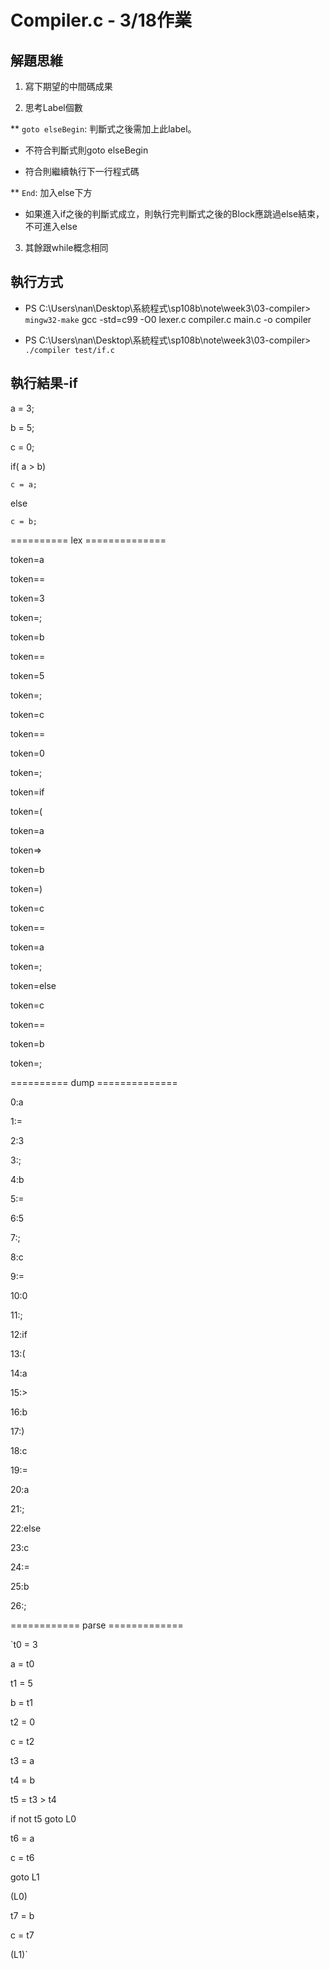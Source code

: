 # Compiler.c - 3/18作業

## 解題思維

1. 寫下期望的中間碼成果
  
2. 思考Label個數
    
  ** `goto elseBegin`: 判斷式之後需加上此label。
    
   * 不符合判斷式則goto elseBegin
      
   * 符合則繼續執行下一行程式碼
      
  **  `End`: 加入else下方
    
   * 如果進入if之後的判斷式成立，則執行完判斷式之後的Block應跳過else結束，不可進入else
    
3. 其餘跟while概念相同
  
## 執行方式

* PS C:\Users\nan\Desktop\系統程式\sp108b\note\week3\03-compiler> `mingw32-make`
gcc -std=c99 -O0 lexer.c compiler.c main.c -o compiler

* PS C:\Users\nan\Desktop\系統程式\sp108b\note\week3\03-compiler> `./compiler test/if.c`

## 執行結果-if

a = 3;

b = 5;

c = 0;

if( a > b)

    c = a;
    
else

    c = b;
    
========== lex ==============

token=a

token==

token=3

token=;

token=b

token==

token=5

token=;

token=c

token==

token=0

token=;

token=if

token=(

token=a

token=>

token=b

token=)

token=c

token==

token=a

token=;

token=else

token=c

token==

token=b

token=;

========== dump ==============

0:a

1:=

2:3

3:;

4:b

5:=

6:5

7:;

8:c

9:=

10:0

11:;

12:if

13:(

14:a

15:>

16:b

17:)

18:c

19:=

20:a

21:;

22:else

23:c

24:=

25:b

26:;

============ parse =============

`t0 = 3

a = t0

t1 = 5

b = t1

t2 = 0

c = t2

t3 = a

t4 = b

t5 = t3 > t4

if not t5 goto L0

t6 = a

c = t6

goto L1

(L0)

t7 = b

c = t7

(L1)`
